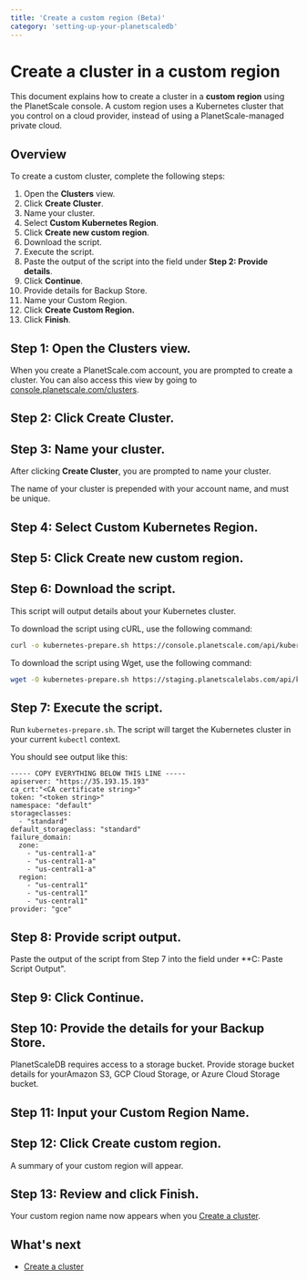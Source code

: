 ```yaml
---
title: 'Create a custom region (Beta)'
category: 'setting-up-your-planetscaledb'
---
```


# Create a cluster in a custom region

This document explains how to create a cluster in a **custom region** using the PlanetScale console. A custom region uses a Kubernetes cluster that you control on a cloud provider, instead of using a PlanetScale-managed private cloud.
<!-- If we create a concept doc for custom cluster, we should link to it here.-->

## Overview

To create a custom cluster, complete the following steps:

1. Open the **Clusters** view. 
1. Click **Create Cluster**.
1. Name your cluster.
1. Select **Custom Kubernetes Region**.
1. Click **Create new custom region**.
1. Download the script.
1. Execute the script.
1. Paste the output of the script into the field under **Step 2: Provide details**.
1. Click **Continue**.
1. Provide details for Backup Store.
1. Name your Custom Region.
1. Click **Create Custom Region.**
1. Click **Finish**.

## Step 1: Open the **Clusters** view.

When you create a PlanetScale.com account, you are prompted to create a cluster. You can also access this view by going to [console.planetscale.com/clusters](https://console.planetscale.com/clusters).

## Step 2: Click **Create Cluster**.

## Step 3: Name your cluster.

After clicking **Create Cluster**, you are prompted to name your cluster.

The name of your cluster is prepended with your account name, and must be unique.

## Step 4: Select **Custom Kubernetes Region**.

## Step 5: Click **Create new custom region**.

## Step 6: Download the script.

<!-- We need to update this with more details about what the script does, especially if it makes changes to the user's k8s environment. -->

This script will output details about your Kubernetes cluster.

To download the script using cURL, use the following command:

```bash
curl -o kubernetes-prepare.sh https://console.planetscale.com/api/kubernetes-prepare-script
```

To download the script using Wget, use the following command:

```bash
wget -O kubernetes-prepare.sh https://staging.planetscalelabs.com/api/kubernetes-prepare-script
```

## Step 7: Execute the script.

Run `kubernetes-prepare.sh`. The script will target the Kubernetes cluster in your current `kubectl` context.

You should see output like this:

```console
----- COPY EVERYTHING BELOW THIS LINE -----
apiserver: "https://35.193.15.193"
ca_crt:"<CA certificate string>"
token: "<token string>"
namespace: "default"
storageclasses:
  - "standard"
default_storageclass: "standard"
failure_domain:
  zone:
    - "us-central1-a"
    - "us-central1-a"
    - "us-central1-a"
  region:
    - "us-central1"
    - "us-central1"
    - "us-central1"
provider: "gce"
```

## Step 8: Provide script output.

Paste the output of the script from Step 7 into the field under **C: Paste Script Output".

## Step 9: Click **Continue**.

## Step 10: Provide the details for your Backup Store.

PlanetScaleDB requires access to a storage bucket. Provide storage bucket details for yourAmazon S3, GCP Cloud Storage, or Azure Cloud Storage bucket. 

## Step 11: Input your **Custom Region Name**.

## Step 12: Click **Create custom region.**

A summary of your custom region will appear.

## Step 13: Review and click **Finish**.

Your custom region name now appears when you [Create a cluster](creating-cluster).

## What's next

+ [Create a cluster](creating-cluster) 
